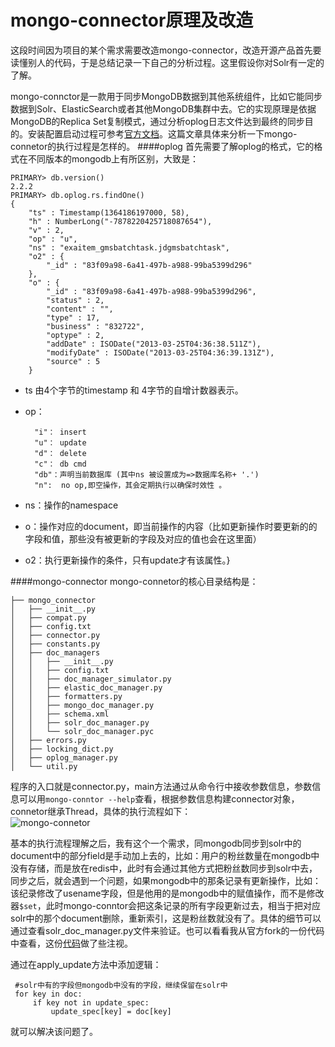 mongo-connector原理及改造
======================
这段时间因为项目的某个需求需要改造mongo-connector，改造开源产品首先要读懂别人的代码，于是总结记录一下自己的分析过程。这里假设你对Solr有一定的了解。   
 
mongo-connctor是一款用于同步MongoDB数据到其他系统组件，比如它能同步数据到Solr、ElasticSearch或者其他MongoDB集群中去。它的实现原理是依据MongoDB的Replica Set复制模式，通过分析oplog日志文件达到最终的同步目的。安装配置启动过程可参考[官方文档](https://github.com/10gen-labs/mongo-connector)。这篇文章具体来分析一下mongo-connetor的执行过程是怎样的。
####oplog
首先需要了解oplog的格式，它的格式在不同版本的mongodb上有所区别，大致是：  
    
    PRIMARY> db.version()
    2.2.2
    PRIMARY> db.oplog.rs.findOne()
    {
        "ts" : Timestamp(1364186197000, 58),
        "h" : NumberLong("-7878220425718087654"),
        "v" : 2,
        "op" : "u",
        "ns" : "exaitem_gmsbatchtask.jdgmsbatchtask",
        "o2" : {
            "_id" : "83f09a98-6a41-497b-a988-99ba5399d296"
        },
        "o" : {
            "_id" : "83f09a98-6a41-497b-a988-99ba5399d296",
            "status" : 2,
            "content" : "",
            "type" : 17,
            "business" : "832722",
            "optype" : 2,
            "addDate" : ISODate("2013-03-25T04:36:38.511Z"),
            "modifyDate" : ISODate("2013-03-25T04:36:39.131Z"),
            "source" : 5
        }

* ts 由4个字节的timestamp 和 4字节的自增计数器表示。
* op：
    
        "i"： insert
        "u"： update
        "d"： delete
        "c"： db cmd
        "db"：声明当前数据库 (其中ns 被设置成为=>数据库名称+ '.')
        "n":  no op,即空操作，其会定期执行以确保时效性 。
* ns：操作的namespace
* o：操作对应的document，即当前操作的内容（比如更新操作时要更新的的字段和值，那些没有被更新的字段及对应的值也会在这里面）
* o2：执行更新操作的条件，只有update才有该属性。}

####mongo-connector
mongo-connetor的核心目录结构是：  

    ├── mongo_connector
    │   ├── __init__.py
    │   ├── compat.py
    │   ├── config.txt
    │   ├── connector.py
    │   ├── constants.py
    │   ├── doc_managers
    │   │   ├── __init__.py
    │   │   ├── config.txt
    │   │   ├── doc_manager_simulator.py
    │   │   ├── elastic_doc_manager.py
    │   │   ├── formatters.py
    │   │   ├── mongo_doc_manager.py
    │   │   ├── schema.xml
    │   │   ├── solr_doc_manager.py
    │   │   └── solr_doc_manager.pyc
    │   ├── errors.py
    │   ├── locking_dict.py
    │   ├── oplog_manager.py
    │   └── util.py
    
程序的入口就是connector.py，main方法通过从命令行中接收参数信息，参数信息可以用`mongo-conntor --help`查看，根据参数信息构建connector对象，connetor继承Thread，具体的执行流程如下：  
![mongo-connetor](http://foofish.qiniudn.com/mongo-connetor.001.jpg)

基本的执行流程理解之后，我有这个一个需求，同mongodb同步到solr中的document中的部分field是手动加上去的，比如：用户的粉丝数量在mongodb中没有存储，而是放在redis中，此时有会通过其他方式把粉丝数同步到solr中去，同步之后，就会遇到一个问题，如果mongodb中的那条记录有更新操作，比如：该纪录修改了usename字段，但是他用的是mongodb中的赋值操作，而不是修改器`$set`，此时mongo-conntor会把这条记录的所有字段更新过去，相当于把对应solr中的那个document删除，重新索引，这是粉丝数就没有了。具体的细节可以通过查看solr_doc_manager.py文件来验证。也可以看看我从官方fork的一份代码中查看，这份[代码](https://github.com/lzjun567/mongo-connector)做了些注视。

通过在apply_update方法中添加逻辑：  
    
     #solr中有的字段但mongodb中没有的字段，继续保留在solr中
     for key in doc:
         if key not in update_spec:
             update_spec[key] = doc[key]
就可以解决该问题了。  
